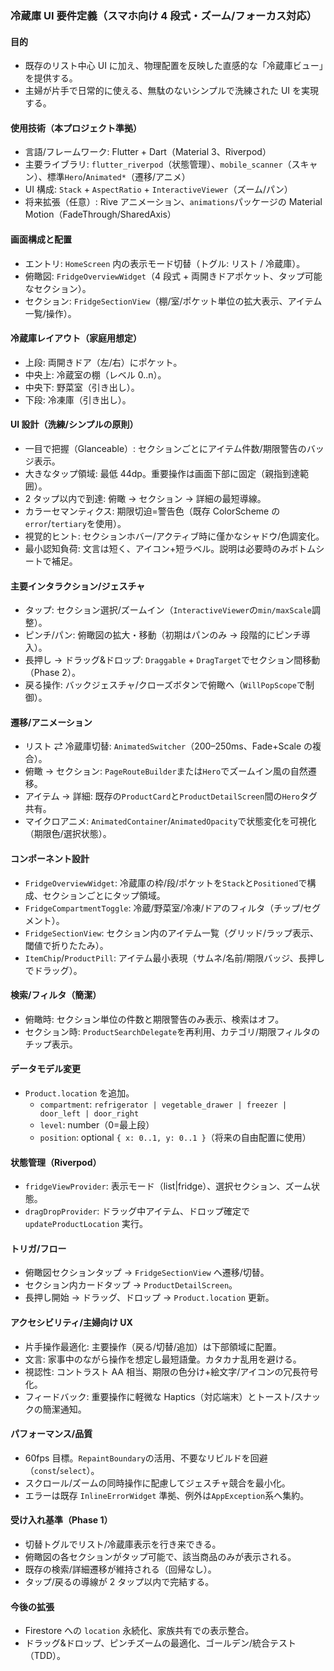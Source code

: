 ### 冷蔵庫 UI 要件定義（スマホ向け 4 段式・ズーム/フォーカス対応）

#### 目的

- 既存のリスト中心 UI に加え、物理配置を反映した直感的な「冷蔵庫ビュー」を提供する。
- 主婦が片手で日常的に使える、無駄のないシンプルで洗練された UI を実現する。

#### 使用技術（本プロジェクト準拠）

- 言語/フレームワーク: Flutter + Dart（Material 3、Riverpod）
- 主要ライブラリ: `flutter_riverpod`（状態管理）、`mobile_scanner`（スキャン）、標準`Hero`/`Animated*`（遷移/アニメ）
- UI 構成: `Stack` + `AspectRatio` + `InteractiveViewer`（ズーム/パン）
- 将来拡張（任意）: Rive アニメーション、`animations`パッケージの Material Motion（FadeThrough/SharedAxis）

#### 画面構成と配置

- エントリ: `HomeScreen` 内の表示モード切替（トグル: リスト / 冷蔵庫）。
- 俯瞰図: `FridgeOverviewWidget`（4 段式 + 両開きドアポケット、タップ可能なセクション）。
- セクション: `FridgeSectionView`（棚/室/ポケット単位の拡大表示、アイテム一覧/操作）。

#### 冷蔵庫レイアウト（家庭用想定）

- 上段: 両開きドア（左/右）にポケット。
- 中央上: 冷蔵室の棚（レベル 0..n）。
- 中央下: 野菜室（引き出し）。
- 下段: 冷凍庫（引き出し）。

#### UI 設計（洗練/シンプルの原則）

- 一目で把握（Glanceable）: セクションごとにアイテム件数/期限警告のバッジ表示。
- 大きなタップ領域: 最低 44dp。重要操作は画面下部に固定（親指到達範囲）。
- 2 タップ以内で到達: 俯瞰 → セクション → 詳細の最短導線。
- カラーセマンティクス: 期限切迫=警告色（既存 ColorScheme の`error`/`tertiary`を使用）。
- 視覚的ヒント: セクションホバー/アクティブ時に僅かなシャドウ/色調変化。
- 最小認知負荷: 文言は短く、アイコン+短ラベル。説明は必要時のみボトムシートで補足。

#### 主要インタラクション/ジェスチャ

- タップ: セクション選択/ズームイン（`InteractiveViewer`の`min/maxScale`調整）。
- ピンチ/パン: 俯瞰図の拡大・移動（初期はパンのみ → 段階的にピンチ導入）。
- 長押し → ドラッグ&ドロップ: `Draggable` + `DragTarget`でセクション間移動（Phase 2）。
- 戻る操作: バックジェスチャ/クローズボタンで俯瞰へ（`WillPopScope`で制御）。

#### 遷移/アニメーション

- リスト ⇄ 冷蔵庫切替: `AnimatedSwitcher`（200–250ms、Fade+Scale の複合）。
- 俯瞰 → セクション: `PageRouteBuilder`または`Hero`でズームイン風の自然遷移。
- アイテム → 詳細: 既存の`ProductCard`と`ProductDetailScreen`間の`Hero`タグ共有。
- マイクロアニメ: `AnimatedContainer`/`AnimatedOpacity`で状態変化を可視化（期限色/選択状態）。

#### コンポーネント設計

- `FridgeOverviewWidget`: 冷蔵庫の枠/段/ポケットを`Stack`と`Positioned`で構成、セクションごとにタップ領域。
- `FridgeCompartmentToggle`: 冷蔵/野菜室/冷凍/ドアのフィルタ（チップ/セグメント）。
- `FridgeSectionView`: セクション内のアイテム一覧（グリッド/ラップ表示、閾値で折りたたみ）。
- `ItemChip`/`ProductPill`: アイテム最小表現（サムネ/名前/期限バッジ、長押しでドラッグ）。

#### 検索/フィルタ（簡潔）

- 俯瞰時: セクション単位の件数と期限警告のみ表示、検索はオフ。
- セクション時: `ProductSearchDelegate`を再利用、カテゴリ/期限フィルタのチップ表示。

#### データモデル変更

- `Product.location` を追加。
  - `compartment`: `refrigerator | vegetable_drawer | freezer | door_left | door_right`
  - `level`: number（0=最上段）
  - `position`: optional `{ x: 0..1, y: 0..1 }`（将来の自由配置に使用）

#### 状態管理（Riverpod）

- `fridgeViewProvider`: 表示モード（list|fridge）、選択セクション、ズーム状態。
- `dragDropProvider`: ドラッグ中アイテム、ドロップ確定で `updateProductLocation` 実行。

#### トリガ/フロー

- 俯瞰図セクションタップ → `FridgeSectionView` へ遷移/切替。
- セクション内カードタップ → `ProductDetailScreen`。
- 長押し開始 → ドラッグ、ドロップ → `Product.location` 更新。

#### アクセシビリティ/主婦向け UX

- 片手操作最適化: 主要操作（戻る/切替/追加）は下部領域に配置。
- 文言: 家事中のながら操作を想定し最短語彙。カタカナ乱用を避ける。
- 視認性: コントラスト AA 相当、期限の色分け+絵文字/アイコンの冗長符号化。
- フィードバック: 重要操作に軽微な Haptics（対応端末）とトースト/スナックの簡潔通知。

#### パフォーマンス/品質

- 60fps 目標。`RepaintBoundary`の活用、不要なリビルドを回避（`const`/`select`）。
- スクロール/ズームの同時操作に配慮してジェスチャ競合を最小化。
- エラーは既存 `InlineErrorWidget` 準拠、例外は`AppException`系へ集約。

#### 受け入れ基準（Phase 1）

- 切替トグルでリスト/冷蔵庫表示を行き来できる。
- 俯瞰図の各セクションがタップ可能で、該当商品のみが表示される。
- 既存の検索/詳細遷移が維持される（回帰なし）。
- タップ/戻るの導線が 2 タップ以内で完結する。

#### 今後の拡張

- Firestore への `location` 永続化、家族共有での表示整合。
- ドラッグ&ドロップ、ピンチズームの最適化、ゴールデン/統合テスト（TDD）。
